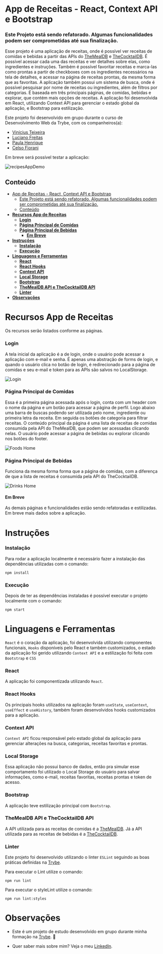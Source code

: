 # App de Receitas - React, Context API e Bootstrap
### Este Projeto está sendo refatorado. Algumas funcionalidades podem ser comprometidas até sua finalização.

Esse projeto é uma aplicação de receitas, onde é possível ver receitas de comidas e bebidas a partir das APIs do [TheMealDB](https://www.themealdb.com/api.php) e [TheCocktailDB](https://www.thecocktaildb.com/api.php). É possível acessar cada uma das receitas e ver detalhes sobre elas, como ingredientes e instruções. Também é possível favoritar receitas e marca-las como prontas a partir de checkboxes com os ingredientes necessários na tela de detalhes, e acessar na página de receitas prontas, da mesma forma que as favoritas. A aplicação também possui um sistema de busca, onde é possível pesquisar por nome de receitas ou ingredientes, além de filtros por categorias. É baseada em três principais páginas, de comidas, bebidas e explorar, que contém mais opções de receitas. A aplicação foi desenvolvida em React, utilizando Context API para gerenciar o estado global da aplicação, e Bootstrap para estilização.

Este projeto foi desenvolvido em grupo durante o curso de Desenvolvimento Web da Trybe, com os companheiros(a):
  - [Vinícius Teixeira](https://github.com/tex008)
  - [Luciano Freitas](https://github.com/Ludoug-f)
  - [Paula Henrique](https://github.com/henriquesPaula)
  - [Celso Fiorani](https://github.com/fioranicelso)

Em breve será possível testar a aplicação: []() 

![recipesAppDemo](./readmeImages/recipesAppDemo.png)

## Conteúdo

- [App de Receitas - React, Context API e Bootstrap](#app-de-receitas---react-context-api-e-bootstrap)
    - [Este Projeto está sendo refatorado. Algumas funcionalidades podem ser comprometidas até sua finalização.](#este-projeto-está-sendo-refatorado-algumas-funcionalidades-podem-ser-comprometidas-até-sua-finalização)
  - [Conteúdo](#conteúdo)
- [**Recursos App de Receitas**](#recursos-app-de-receitas)
    - [**Login**](#login)
    - [**Página Principal de Comidas**](#página-principal-de-comidas)
    - [**Página Principal de Bebidas**](#página-principal-de-bebidas)
      - [**Em Breve**](#em-breve)
- [**Instruções**](#instruções)
    - [**Instalação**](#instalação)
    - [**Execução**](#execução)
- [**Linguagens e Ferramentas**](#linguagens-e-ferramentas)
    - [**React**](#react)
    - [**React Hooks**](#react-hooks)
    - [**Context API**](#context-api)
    - [**Local Storage**](#local-storage)
    - [**Bootstrap**](#bootstrap)
    - [**TheMealDB API e TheCocktailDB API**](#themealdb-api-e-thecocktaildb-api)
    - [**Linter**](#linter)
- [**Observações**](#observações)

# **Recursos App de Receitas**
Os recursos serão listados conforme as páginas.

### **Login**

A tela inicial da aplicação é a de login, onde o usuário pode acessar a aplicação com e-mail e senha. É apenas uma abstração de forms de login, e quando o usuário clica no botão de login, é redirecionado para a página de comidas e seu e-mail e token para as APIs são salvos no LocalStorage.

![Login](./readmeImages/loginApp.png)

### **Página Principal de Comidas**

Essa é a primeira página acessada após o login, conta com um header com o nome da página e um botão para acessar a página de perfil. Logo abaixo uma barra de buscas podendo ser utilizada pelo nome, ingrediente ou primeira letra da receita. Em seguida os botões de categoria para filtrar receitas. O conteúdo principal da página é uma lista de receitas de comidas consumida pela API do TheMealDB, que podem ser acessadas clicando nelas. O usuário pode acessar a página de bebidas ou explorar clicando nos botões do footer.

![Foods Home](./readmeImages/foodsHomeApp.png)

### **Página Principal de Bebidas**

Funciona da mesma forma forma que a página de comidas, com a diferença de que a lista de receitas é consumida pela API do TheCocktailDB.

![Drinks Home](./readmeImages/drinksHomeApp.png)

#### **Em Breve**

As demais páginas e funcionalidades estão sendo refatoradas e estilizadas. Em breve mais dados sobre a aplicação.

# **Instruções**

### **Instalação**

Para rodar a aplicação localmente é necessário fazer a instalação das dependências utilizadas com o comando:

```
npm install
```
### **Execução**

Depois de ter as dependências instaladas é possível executar o projeto localmente com o comando:

```
npm start
```

# **Linguagens e Ferramentas**

`React` é o coração da aplicação, foi desenvolvida utilizando componentes funcionais, `Hooks` disponíveis pelo React e também customizados, o estado da aplicação foi gerido utilizando `Context API` e a estilização foi feita com `Bootstrap` e `CSS`

### **React**

A aplicação foi componentizada utilizando `React`.

### **React Hooks**

Os principais hooks utilizados na aplicação foram `useState`, `useContext`, `useEffect` e `useHistory`, também foram desenvolvidos hooks customizados para a aplicação.

### **Context API**

`Context API` ficou responsável pelo estado global da aplicação para gerenciar alterações na busca, categorias, receitas favoritas e prontas.

### **Local Storage**

Essa aplicação não possui banco de dados, então pra simular esse comportamento foi utilizado o Local Storage do usuário para salvar informações, como e-mail, receitas favoritas, receitas prontas e token de acesso.

### **Bootstrap**

A aplicação teve estilização principal com `Bootstrap`.

### **TheMealDB API e TheCocktailDB API**

A API utilizada para as receitas de comidas é a [TheMealDB](https://www.themealdb.com/api.php). Já a API utilizada para as receitas de bebidas é a [TheCocktailDB](https://www.thecocktaildb.com/api.php).

### **Linter**

Este projeto foi desenvolvido utilizando o linter `ESLint` seguindo as boas práticas definidas na [Trybe](https://www.betrybe.com/).

Para executar o Lint utilize o comando:
````
npm run lint
````

Para executar o styleLint utilize o comando:
````
npm run lint:styles
````

# **Observações**

- Este é um projeto de estudo desenvolvido em grupo durante minha formação na [Trybe](https://www.betrybe.com/). :rocket:

- Quer saber mais sobre mim? Veja o meu [LinkedIn](https://www.linkedin.com/in/vitorbss/).
